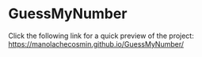 # GuessMyNumber

Click the following link for a quick preview of the project:
https://manolachecosmin.github.io/GuessMyNumber/

